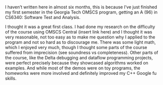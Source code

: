 I haven’t written here in almost six months, this is because I’ve just finished my first semester in the Georgia Tech OMSCS program, getting an A (96) in CS6340: Software Test and Analysis. 

I thought it was a great first class. I had done my research on the difficulty of the course using OMSCS Central (insert link here) and I thought it was very reasonable,  not too easy as to make me question why I applied to the program and not so hard as to discourage me. There was some light math, which I enjoyed very much, though I thought some parts of the course suffered from imprecision (see soundness vs completeness). Other parts of the course, like the Delta debugging and dataflow programming projects, were perfect precisely because they showcased algorithms worked on examples. And while most of the demos were on toy programs, the homeworks were more involved and definitely improved my C++ Google fu skills. 

<!-- I was surprised at just how difficult it would be to work full time and do part time graduate school. This is mot my first time working while studying, I worked work study jobs all throughout undergrad as they were part of financial aid package, but this was another beast, even with the work from home benefit.  -->
